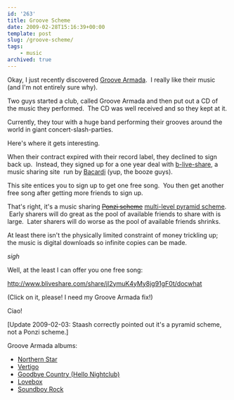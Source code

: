 ```yaml
---
id: '263'
title: Groove Scheme
date: 2009-02-28T15:16:39+00:00
template: post
slug: /groove-scheme/
tags:
    - music
archived: true
---
```


Okay, I just recently discovered
[Groove Armada](http://www.groovearmada.com/ 'Groove Armada home page').  I
really like their music (and I'm not entirely sure why).

Two guys started a club, called Groove Armada and then put out a CD of the
music they performed.  The CD was well received and so they kept at it.

Currently, they tour with a huge band performing their grooves around the
world in giant concert-slash-parties.

Here's where it gets interesting.

When their contract expired with their record label, they declined to sign
back up.  Instead, they signed up for a one year deal with
[b-live-share](http://www.bliveshare.com/share/jl2ymuK4yMy8jg91gF0t/docwhat),
a music sharing site  run by [Bacardi](http://www.bacardi.com/) (yup, the
booze guys).

This site entices you to sign up to get one free song.  You then get another
free song after getting more friends to sign up.

That's right, it's a music sharing
[~~Ponzi scheme~~](http://en.wikipedia.org/wiki/Ponzi_scheme) [multi-level pyramid scheme](http://en.wikipedia.org/wiki/Multilevel_pyramid_scheme).
 Early sharers will do great as the pool of available friends to share with is
large.  Later sharers will do worse as the pool of available friends shrinks.

At least there isn't the physically limited constraint of money trickling up;
the music is digital downloads so infinite copies can be made.

_sigh_

Well, at the least I can offer you one free song:

<http://www.bliveshare.com/share/jl2ymuK4yMy8jg91gF0t/docwhat>

(Click on it, please! I need my Groove Armada fix!)

Ciao!

[Update 2009-02-03: Staash correctly pointed out it's a pyramid scheme, not a
Ponzi scheme.]

Groove Armada albums:

-   [Northern Star](http://www.amazon.com/Northern-Star-Groove-Armada/dp/B00003ZKTA%3FSubscriptionId%3D02E5W5871AJF7PMMMS82%26tag%3Dws%26linkCode%3Dxm2%26camp%3D2025%26creative%3D165953%26creativeASIN%3DB00003ZKTA)
-   [Vertigo](http://www.amazon.com/Vertigo-Groove-Armada/dp/B00004KD1L%3FSubscriptionId%3D02E5W5871AJF7PMMMS82%26tag%3Dws%26linkCode%3Dxm2%26camp%3D2025%26creative%3D165953%26creativeASIN%3DB00004KD1L)
-   [Goodbye Country (Hello Nightclub)](http://www.amazon.com/Goodbye-Country-Nightclub-Groove-Armada/dp/B00005NNQO%3FSubscriptionId%3D02E5W5871AJF7PMMMS82%26tag%3Dws%26linkCode%3Dxm2%26camp%3D2025%26creative%3D165953%26creativeASIN%3DB00005NNQO)
-   [Lovebox](http://www.amazon.com/Lovebox-Groove-Armada/dp/B00007JMFF%3FSubscriptionId%3D02E5W5871AJF7PMMMS82%26tag%3Dws%26linkCode%3Dxm2%26camp%3D2025%26creative%3D165953%26creativeASIN%3DB00007JMFF)
-   [Soundboy Rock](http://www.amazon.com/Soundboy-Rock-Groove-Armada/dp/B000NJLQVA%3FSubscriptionId%3D02E5W5871AJF7PMMMS82%26tag%3Dws%26linkCode%3Dxm2%26camp%3D2025%26creative%3D165953%26creativeASIN%3DB000NJLQVA)
